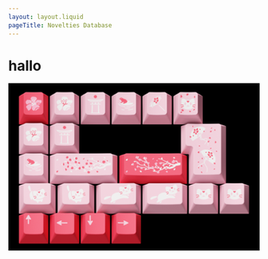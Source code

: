 ```yaml
---
layout: layout.liquid
pageTitle: Novelties Database
---
```


# hallo
![Hazakura](/img/hazakura.png)
